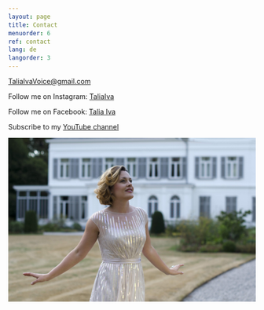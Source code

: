 ```yaml
---
layout: page
title: Contact
menuorder: 6
ref: contact
lang: de
langorder: 3
---
```


TaliaIvaVoice@gmail.com

Follow me on Instagram: [TaliaIva](https://www.instagram.com/taliaiva/)

Follow me on Facebook: [Talia Iva](https://www.facebook.com/natalia.ivanova.779642)

Subscribe to my [YouTube channel](https://www.youtube.com/channel/UCtStp5Cgjl_rVvPUDLvr3Fw?view_as=subscriber)

![](assets/DSC_1246.jpg)


